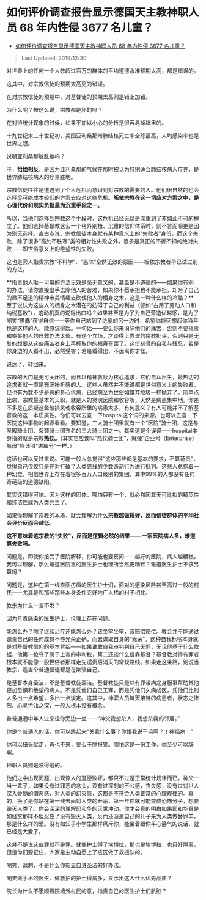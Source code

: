 # 如何评价调查报告显示德国天主教神职人员 68 年内性侵 3677 名儿童？

- [如何评价调查报告显示德国天主教神职人员 68 年内性侵 3677 名儿童？](https://www.zhihu.com/question/294539563/answer/531162652)


>Last Updated: 2019/12/30

对世界上的任何一个人数超过百万的群体的平均道德水准预期太高，都是错误的。

这其中，对宗教信徒的预期太高更为错误。

在对宗教信徒的预期中，对基督徒的预期太高则是错上加错。

为什么呢？按这么说，宗教都是坏的吗？

在对待统计现象的时候，如果不加以小心的分析是很容易掉坑里的。

十九世纪末二十世纪初，美国亚利桑那州肺结核死亡率全球最高，人均感染率也是世界之冠。

说明亚利桑那脏乱差吗？

不，**恰恰相反**，是因为亚利桑那的气候在那时被认为特别适合肺结核病人疗养，是世界肺结核病人的疗养胜地。

宗教信徒往往是遭遇到了个人危机而意识到对宗教的需要的人。他们很自然的也会选择尽可能成本较低的方案去应对这些危机。**皈依宗教在这一切应对方案之中，是心理代价和现实负担最为沉重手段之一。**

所以，当他们选择到宗教这个手段时，这危机已经无疑是深重到了非如此不可的程度了。他们选择基督教这么一个格外别扭、沉重的信仰体系时，则不言而喻更是因为别无选择。直白点说、宗教信徒本身就有某种意义上的“失败者”身份，而这个失败，除了很多“高处不胜寒”类的相对性失败之外，很多是真正的不折不扣的绝对失败——即世俗意义上的绝望性的失败。

这也是旁人指责宗教“不科学”、“愚昧”全然无效的原因——皈依宗教者早已试过别的方法。

**指责他人唯一可用的方法无效是毫无意义的，甚至是不道德的——如果你有别的办法，请你直接出手去除他人的苦难，如果你不愿承担也不能承担，却为了自己的微不足道的精神审美情趣去砍伐他人的栖身之木，这是一种什么样的冷酷？**至于说认为这些人的栖身之木潜在的妨碍了自己的利益（譬如“占用了劳动人口和纳税基数”），这动机真的说得出口吗？如果甚至是为了为自己营造优越感，是为了嘲笑“愚蠢”获得自信——等你自己站到了绝望的另一边时，希望你能回想起你当年也是这样的人，能原谅得起。一句话——要么你来消除他们的痛苦，否则不要指责和嘲笑他人的自救办法太傻。有这个立场，才谈得上靠谱的宗教批评，否则只是无耻的想要从这些痛苦者身上再榨取你的福寿膏罢了。这份刻骨的自私与残忍，若是你身边的人看不出，必然受害；若是看得出，不远离你才怪。

说远了，转回来。

宗教的大门是无可关闭的，而且以精神救赎为核心追求，它们自从出生，最热切的追求者就一直是充满挫折感的人。这些人虽然并不能说都是世俗意义上的失败者，但也有为数不少是真的身心俱病，已经病至为世俗如嫌弃垃圾一样抛弃了。简单点比喻，宗教最基本的天职，就是人的灵魂医院和收容所，天然是病患集中地。你差不多是在质疑这些破损灵魂收容所里的病患太多，有何意义？有人可能并不了解基督教的这一本质属性。你们可以去查一下hospital这个词的来源。也可以去查一下医院这种事物的起源看看。要知道，三大骑士团里就有一个“医院”骑士团，这是与圣殿骑士团、条顿骑士团齐名的三大骑士团之一。其实这是个误译——hospital本身指的就是宗教**热忱。**（其实它应该叫“热忱骑士团”，就像“企业号（Enterprise）航母”应该叫“进取号”一样。）

这话也可以反过来说。可能一般人总觉得“这些那些都是基本的要求，不算苛责”，觉得自己仅仅只是在对打破了人类底线的少数奇葩行为进行批判。这些人总抱着一种幻觉，相信世界上存在着很多百万人口级别的集团，其中99%的人都没有任何奇葩级的道德缺陷。

其实这错得可怕。因为这样的团体，哪怕只有一个，就必然因其无可比拟的精英性和纯洁性成为人类共主了。

如果你理解了宗教的本质，就会理解为什么**宗教越做得好，反而信徒群体的平均社会评价反而会越低。**

**这不意味着这宗教的“失败”，反而是逻辑必然的结果—— 一家医院病人多，难道算失败吗。**

  

问题是，即使你接受了医院解释，你可能也要反问——越好的医院，病人越糟糕，我可以理解，那么难道医院里的医生护士也理所当然更糟糕？难道医生护士不该另算吗？

问题是，这种在第一线直面疠瘴的医生护士们，面对的感染风险甚至高过一般的村民——尤其是和那些那些本身条件完好地广人稀的村子相比。

教宗为什么一言不发？

因为苛责感染的医生护士，伦理上存在问题。

能怎么办？除了继续治疗还能怎么办？该坐牢坐牢，该赔偿赔偿。教会并不能通过谴责自己的任何成员不够光荣正确，而去谋取自身的“光荣”。这种自我标榜本身就是对基督教信仰的基本背叛——如果谁敢自我审判判自己无罪，无论他基于什么依据，他第一抢夺了属于上帝的审判权，第二还谈什么信靠基督？基督教对待有罪者根本就不能像一般世俗者那样走先谴责后消灭的常规路线。如果走这条路，别说当教宗，连当个普通信徒都是在欺骗自己。

是基督本身圣洁，不是基督教徒圣洁。基督教徒只是以有罪带病之身服事帮助其他更加恐惧和绝望的病人。不是凭他们自己无罪，而是凭他们久病成医，凭他们比别人多出一点希望，多出一点淡定。这其中，神职人员每天接待的病患者，状态之惨烈、心灵污浊之深，一般人根本没有概念。

普普通通中年人过来往你旁边一坐——“神父我想杀人，我想杀我的邻居。”

你是个普通人的话，你可以跳起来“关我什么事？你跟我说干毛啊？！神经病！”

你可以扭头就走，再也不来，要么干脆报警。哪怕这是一份工作，你至少可以辞职。

神职人员则是没得逃的。

他们之中出现问题、出现惊人的道德败坏，都只不过是正常统计规律而已。神父一当一辈子，如果没有过罪恶的念头，没有过深刻的不公感，丧失感，没有过对世人深入骨髓的憎恶感，对人类的幻灭感，这都是不符合人类正常的心理规律的。真的，换了是你站在第一线去面对人类的丑恶，第一年你就可能变成恐怖分子，想要毁灭人类了。你会深深的理解耶和华的灭世冲动。你才会真的明白如果耶和华真是如经文那样不但忍住了没有毁灭人类，反而还派遣自己的儿子来为人类做替罪羊，那是什么样的爱。没有如知乎小学生那样痛斥你，能坐着跟你平心静气的说话，就已经是大爱了。

这并不是说这些罪就不是罪。就像护士得了埃博拉，那也是埃博拉，也只好隔离。但是你们要记住，人家是主动自愿上了疫区做了救援队的。

嘲笑、讽刺，不是什么你彰显自身圣洁的好办法。

嘲笑做手术的医生、做救护的护士得病多，显示出这人什么优秀品质？

院长为什么不愿顺着院墙外村民的意，指责自己的医生护士们肮脏？